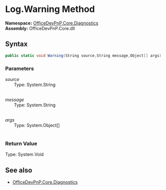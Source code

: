 # Log.Warning Method  
**Namespace:** [OfficeDevPnP.Core.Diagnostics](OfficeDevPnP.Core.Diagnostics.md)  
**Assembly:** OfficeDevPnP.Core.dll  
## Syntax
```C#
public static void Warning(String source,String message,Object[] args)
```
### Parameters
*source*  
&emsp;&emsp;Type: System.String  
&emsp;&emsp;  
  
*message*  
&emsp;&emsp;Type: System.String  
&emsp;&emsp;  
  
*args*  
&emsp;&emsp;Type: System.Object[]  
&emsp;&emsp;  
  
### Return Value
Type: System.Void  

## See also
- [OfficeDevPnP.Core.Diagnostics](OfficeDevPnP.Core.Diagnostics.md)
